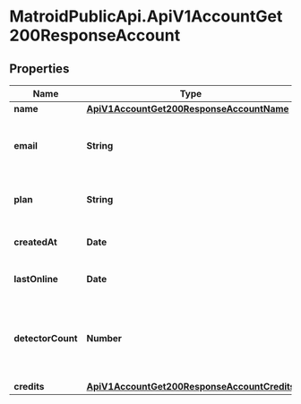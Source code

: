 # MatroidPublicApi.ApiV1AccountGet200ResponseAccount

## Properties

Name | Type | Description | Notes
------------ | ------------- | ------------- | -------------
**name** | [**ApiV1AccountGet200ResponseAccountName**](ApiV1AccountGet200ResponseAccountName.md) |  | [optional] 
**email** | **String** | Email address associated with the user | [optional] 
**plan** | **String** | Name of the user&#39;s payment plan | [optional] 
**createdAt** | **Date** | Date the user was created | [optional] 
**lastOnline** | **Date** | Last time the user was online | [optional] 
**detectorCount** | **Number** | Number of detectors created by the user, including deleted detectors | [optional] 
**credits** | [**ApiV1AccountGet200ResponseAccountCredits**](ApiV1AccountGet200ResponseAccountCredits.md) |  | [optional] 


